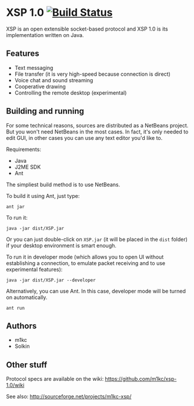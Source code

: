 # XSP 1.0 [![Build Status](https://secure.travis-ci.org/m1kc/xsp-1.0.png?branch=master)](http://travis-ci.org/m1kc/xsp-1.0)

XSP is an open extensible socket-based protocol and XSP 1.0 is its implementation written on Java.

## Features

* Text messaging
* File transfer (it is very high-speed because connection is direct)
* Voice chat and sound streaming
* Cooperative drawing
* Controlling the remote desktop (experimental)

## Building and running

For some technical reasons, sources are distributed as a NetBeans project. But you won't need NetBeans in the most cases. In fact, it's only needed to edit GUI, in other cases you can use any text editor you'd like to.

Requirements:

* Java
* J2ME SDK
* Ant

The simpliest build method is to use NetBeans.

To build it using Ant, just type:

    ant jar

To run it:

    java -jar dist/XSP.jar

Or you can just double-click on `XSP.jar` (it will be placed in the `dist` folder) if your desktop environment is smart enough.
    
To run it in developer mode (which allows you to open UI without establishing a connection, to emulate packet receiving and to use experimental features):

    java -jar dist/XSP.jar --developer
    
Alternatively, you can use Ant. In this case, developer mode will be turned on automatically.
    
    ant run

## Authors

* m1kc
* Solkin

## Other stuff

Protocol specs are available on the wiki:
https://github.com/m1kc/xsp-1.0/wiki

See also:
http://sourceforge.net/projects/m1kc-xsp/

